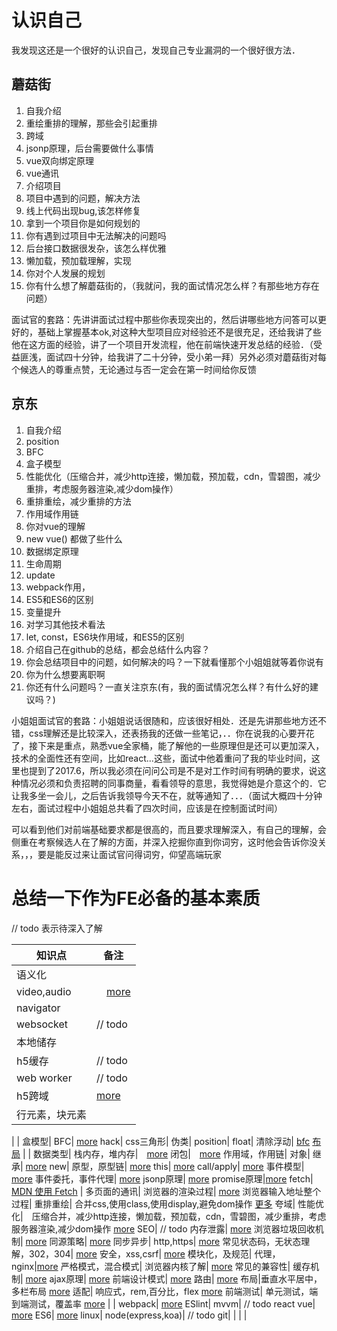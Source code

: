 # 认识自己

我发现这还是一个很好的认识自己，发现自己专业漏洞的一个很好很方法．

## 蘑菇街

1. 自我介绍
1. 重绘重排的理解，那些会引起重排
1. 跨域
1. jsonp原理，后台需要做什么事情
1. vue双向绑定原理
1. vue通讯
1. 介绍项目
1. 项目中遇到的问题，解决方法
1. 线上代码出现bug,该怎样修复
1. 拿到一个项目你是如何规划的
1. 你有遇到过项目中无法解决的问题吗
1. 后台接口数据很发杂，该怎么样优雅
1. 懒加载，预加载理解，实现
1. 你对个人发展的规划
1. 你有什么想了解蘑菇街的，（我就问，我的面试情况怎么样？有那些地方存在问题）

面试官的套路：先讲讲面试过程中那些你表现突出的，然后讲哪些地方问答可以更好的，基础上掌握基本ok,对这种大型项目应对经验还不是很充足，还给我讲了些他在这方面的经验，讲了一个项目开发流程，他在前端快速开发总结的经验．（受益匪浅，面试四十分钟，给我讲了二十分钟，受小弟一拜）另外必须对蘑菇街对每个候选人的尊重点赞，无论通过与否一定会在第一时间给你反馈

## 京东

1. 自我介绍
1. position
1. BFC
1. 盒子模型
1. 性能优化（压缩合并，减少http连接，懒加载，预加载，cdn，雪碧图，减少重排，考虑服务器渲染,减少dom操作）
1. 重排重绘，减少重排的方法
1. 作用域作用链
1. 你对vue的理解
1. new vue() 都做了些什么
1. 数据绑定原理
1. 生命周期
1. update
1. webpack作用，
1. ES5和ES6的区别
1. 变量提升
1. 对学习其他技术看法
1. let, const，ES6块作用域，和ES5的区别
1. 介绍自己在github的总结，都会总结什么内容？
1. 你会总结项目中的问题，如何解决的吗？一下就看懂那个小姐姐就等着你说有
1. 你为什么想要离职啊
1. 你还有什么问题吗？一直关注京东(有，我的面试情况怎么样？有什么好的建议吗？)

小姐姐面试官的套路：小姐姐说话很随和，应该很好相处．还是先讲那些地方还不错，css理解还是比较深入，还表扬我的还做一些笔记，．．你在说我的心要开花了，接下来是重点，熟悉vue全家桶，能了解他的一些原理但是还可以更加深入，技术的全面性还有空间，比如react...这些，面试中他着重问了我的毕业时间，这里也提到了2017.6，所以我必须在问问公司是不是对工作时间有明确的要求，说这种情况必须和负责招聘的同事商量，看看领导的意思，我觉得她是介意这个的．它让我多坐一会儿，之后告诉我领导今天不在，就等通知了．．．（面试大概四十分钟左右，面试过程中小姐姐总共看了四次时间，应该是在控制面试时间）


可以看到他们对前端基础要求都是很高的，而且要求理解深入，有自己的理解，会侧重在考察候选人在了解的方面，并深入挖掘你直到你词穷，这时他会告诉你没关系，，，要是能反过来让面试官问得词穷，仰望高端玩家


# 总结一下作为FE必备的基本素质

// todo 表示待深入了解

知识点|备注
---|---
语义化|
video,audio|　[more](https://caoshengxiang.github.io/vue2_config/chapter6/video.html)
navigator|
websocket| // todo
本地储存|
h5缓存| // todo
web worker | // todo
h5跨域| [more](https://caoshengxiang.github.io/vue2_config/chapter6/kuayu.html)
行元素，块元素|
|
|
盒模型|
BFC| [more](https://caoshengxiang.github.io/vue2_config/chapter6/css-bfc.html)
hack|
css三角形|
伪类|
position|
float|
清除浮动| [bfc](https://caoshengxiang.github.io/vue2_config/chapter6/css-bfc.html) [布局](https://caoshengxiang.github.io/vue2_config/chapter6/css-buju.html)
|
|
数据类型|
栈内存，堆内存|　[more](https://caoshengxiang.github.io/vue2_config/chapter6/neicun.html)
闭包|　[more](https://caoshengxiang.github.io/vue2_config/chapter6/js-bibao.html)
作用域，作用链|
对象|
继承| [more](https://caoshengxiang.github.io/vue2_config/chapter6/js-jicheng.html)
new|
原型，原型链| [more](https://caoshengxiang.github.io/vue2_config/chapter6/js-prototype.html)
this| [more](https://caoshengxiang.github.io/vue2_config/chapter6/js-this.html)
call/apply| [more](https://caoshengxiang.github.io/vue2_config/chapter6/js-shen-ru.html)
事件模型| [more](https://caoshengxiang.github.io/vue2_config/chapter6/js-event.html)
事件委托，事件代理| [more](https://caoshengxiang.github.io/vue2_config/chapter6/js-event.html)
jsonp原理| [more](https://caoshengxiang.github.io/vue2_config/chapter6/kuayu.html)
promise原理|[more](https://caoshengxiang.github.io/vue2_config/chapter6/js-promise.html)
fetch| [MDN 使用 Fetch](https://developer.mozilla.org/zh-CN/docs/Web/API/Fetch_API/Using_Fetch)
|
多页面的通讯|
浏览器的渲染过程| [more](https://caoshengxiang.github.io/vue2_config/chapter6/chong-pai-hui.html)
浏览器输入地址整个过程|
重排重绘| 合并css,使用class,使用display,避免dom操作 [更多](https://caoshengxiang.github.io/vue2_config/chapter6/chong-pai-hui.html)
夸域|
性能优化|　压缩合并，减少http连接，懒加载，预加载，cdn，雪碧图，减少重排，考虑服务器渲染,减少dom操作 [more](https://caoshengxiang.github.io/vue2_config/chapter6/youhua.html)
SEO| // todo
内存泄露| [more](https://caoshengxiang.github.io/vue2_config/chapter6/js-bibao.html)
浏览器垃圾回收机制| [more](https://caoshengxiang.github.io/vue2_config/chapter6/js-bibao.html)
同源策略| [more](https://caoshengxiang.github.io/vue2_config/chapter6/kuayu.html)
同步异步|
http,https| [more](https://caoshengxiang.github.io/vue2_config/chapter6/http-code.html)
常见状态码，无状态理解，302，304| [more](https://caoshengxiang.github.io/vue2_config/chapter6/http-code.html)
安全，xss,csrf| [more](https://caoshengxiang.github.io/vue2_config/chapter6/web-an-quan.html)
模块化，及规范|
代理，nginx|[more](https://caoshengxiang.github.io/vue2_config/chapter6/nginx.html)
严格模式，混合模式|
浏览器内核了解| [more](https://caoshengxiang.github.io/vue2_config/chapter7/bs.html)
常见的兼容性|
缓存机制| [more](https://caoshengxiang.github.io/vue2_config/chapter6/huancun.html)
ajax原理| [more](https://caoshengxiang.github.io/vue2_config/chapter6/ajax.html)
前端设计模式| [more](https://caoshengxiang.github.io/vue2_config/chapter6/js-sheji.html)
路由| [more](https://caoshengxiang.github.io/vue2_config/chapter6/vue.html)
布局|垂直水平居中，多栏布局 [more](https://caoshengxiang.github.io/vue2_config/chapter6/css-buju.html)
适配| 响应式，rem,百分比，flex [more](https://caoshengxiang.github.io/vue2_config/chapter6/css-buju.html)
前端测试| 单元测试，端到端测试，覆盖率 [more](https://caoshengxiang.github.io/vue2_config/chapter6/test.html)
|
|
webpack| [more](https://caoshengxiang.github.io/vue2_config/chapter2/)
ESlint|
mvvm| // todo react
vue| [more](https://caoshengxiang.github.io/vue2_config/chapter6/vue.html)
ES6| [more](https://caoshengxiang.github.io/vue2_config/chapter6/es6.html)
linux|
node(express,koa)| // todo
git|
|
|
|